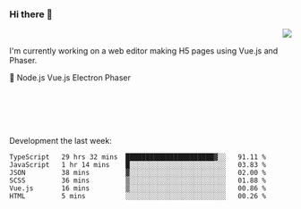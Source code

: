 ### Hi there 👋

<img align="right" src="https://github-readme-stats.vercel.app/api?username=jasonpanggo"/>

<br>
<p align="left">
I'm currently working on a web editor making H5 pages using Vue.js and Phaser.
</p>
<p align="left">
📖 Node.js Vue.js Electron Phaser
</p>
<br>
<br>
<br>
<br>

Development the last week:
<!--START_SECTION:waka-->

```text
TypeScript   29 hrs 32 mins  ██████████████████████▓░░   91.11 %
JavaScript   1 hr 14 mins    █░░░░░░░░░░░░░░░░░░░░░░░░   03.83 %
JSON         38 mins         ▓░░░░░░░░░░░░░░░░░░░░░░░░   02.00 %
SCSS         36 mins         ▒░░░░░░░░░░░░░░░░░░░░░░░░   01.88 %
Vue.js       16 mins         ▒░░░░░░░░░░░░░░░░░░░░░░░░   00.86 %
HTML         5 mins          ░░░░░░░░░░░░░░░░░░░░░░░░░   00.26 %
```

<!--END_SECTION:waka-->

<!--
**JASONPANGGO/jasonpanggo** is a ✨ _special_ ✨ repository because its `README.md` (this file) appears on your GitHub profile.

Here are some ideas to get you started:

- 🔭 I’m currently working on ...
- 🌱 I’m currently learning ...
- 👯 I’m looking to collaborate on ...
- 🤔 I’m looking for help with ...
- 💬 Ask me about ...
- 📫 How to reach me: ...
- 😄 Pronouns: ...
- ⚡ Fun fact: ...
-->
